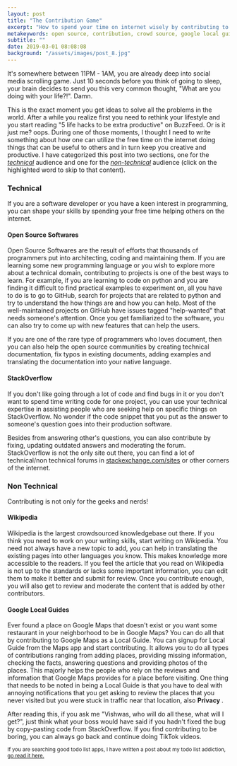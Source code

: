 ```yaml
---
layout: post
title: "The Contribution Game"
excerpt: "How to spend your time on internet wisely by contributing to open source, wikipedia etc. "
metakeywords: open source, contribution, crowd source, google local guide, wikipedia, vishwasnavadak
subtitle: ""
date: 2019-03-01 08:08:08
background: "/assets/images/post_8.jpg"
---
```


It's somewhere between 11PM - 1AM, you are already deep into social media scrolling game. Just 10 seconds before you think of going to sleep, your brain decides to send you this very common thought, "What are you doing with your life?!". Damn.

This is the exact moment you get ideas to solve all the problems in the world. After a while you realize first you need to rethink your lifestyle and you start reading "5 life hacks to be extra productive" on BuzzFeed. Or is it just me? oops. During one of those moments, I thought I need to write something about how one can utilize the free time on the internet doing things that can be useful to others and in turn keep you creative and productive. I have categorized this post into two sections, one for the _[technical](#technical)_ audience and one for the _[non-technical](#nontechnical)_ audience (click on the highlighted word to skip to that content).

### <a name="technical" /> Technical

If you are a software developer or you have a keen interest in programming, you can shape your skills by spending your free time helping others on the internet.

#### Open Source Softwares

Open Source Softwares are the result of efforts that thousands of programmers put into architecting, coding and maintaining them. If you are learning some new programming language or you wish to explore more about a technical domain, contributing to projects is one of the best ways to learn. For example, if you are learning to code on python and you are finding it difficult to find practical examples to experiment on, all you have to do is to go to GitHub, search for projects that are related to python and try to understand the how things are and how you can help. Most of the well-maintained projects on GitHub have issues tagged "help-wanted" that needs someone's attention. Once you get familiarized to the software, you can also try to come up with new features that can help the users.

If you are one of the rare type of programmers who loves document, then you can also help the open source communities by creating technical documentation, fix typos in existing documents, adding examples and translating the documentation into your native language.

#### StackOverflow

If you don't like going through a lot of code and find bugs in it or you don't want to spend time writing code for one project, you can use your technical expertise in assisting people who are seeking help on specific things on StackOverflow. No wonder if the code snippet that you put as the answer to someone's question goes into their production software.

Besides from answering other's questions, you can also contribute by fixing, updating outdated answers and moderating the forum. StackOverflow is not the only site out there, you can find a lot of technical/non technical forums in <a href="https://stackexchange.com/sites" target="_blank" rel="noopener noreferrer">stackexchange.com/sites</a> or other corners of the internet.

### <a name="nontechnical" /> Non Technical

Contributing is not only for the geeks and nerds!

#### Wikipedia

Wikipedia is the largest crowdsourced knowledgebase out there. If you think you need to work on your writing skills, start writing on Wikipedia. You need not always have a new topic to add, you can help in translating the existing pages into other languages you know. This makes knowledge more accessible to the readers. If you feel the article that you read on Wikipedia is not up to the standards or lacks some important information, you can edit them to make it better and submit for review. Once you contribute enough, you will also get to review and moderate the content that is added by other contributors.

#### Google Local Guides

Ever found a place on Google Maps that doesn't exist or you want some restaurant in your neighborhood to be in Google Maps? You can do all that by contributing to Google Maps as a Local Guide. You can signup for Local Guide from the Maps app and start contributing. It allows you to do all types of contributions ranging from adding places, providing missing information, checking the facts, answering questions and providing photos of the places. This majorly helps the people who rely on the reviews and information that Google Maps provides for a place before visiting.
One thing that needs to be noted in being a Local Guide is that you have to deal with annoying notifications that you get asking to review the places that you never visited but you were stuck in traffic near that location, also <strong>Privacy <i class="fa fa-exclamation-triangle" aria-hidden="true"></i></strong>.

After reading this, if you ask me "Vishwas, who will do all these, what will I get?", just think what your boss would have said if you hadn't fixed the bug by copy-pasting code from StackOverflow. If you find contributing to be boring, you can always go back and continue doing TikTok videos.

<small> If you are searching good todo list apps, I have written a post about my todo list addiction, <a href="/blog/2018/11/05/the-todolist-addiction.html">go read it here. </a></small>
